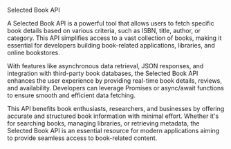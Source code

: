Selected Book API

A Selected Book API is a powerful tool that allows users to fetch specific book details based on various criteria, such as ISBN, title, author, or category. This API simplifies access to a vast collection of books, making it essential for developers building book-related applications, libraries, and online bookstores.

With features like asynchronous data retrieval, JSON responses, and integration with third-party book databases, the Selected Book API enhances the user experience by providing real-time book details, reviews, and availability. Developers can leverage Promises or async/await functions to ensure smooth and efficient data fetching.

This API benefits book enthusiasts, researchers, and businesses by offering accurate and structured book information with minimal effort. Whether it's for searching books, managing libraries, or retrieving metadata, the Selected Book API is an essential resource for modern applications aiming to provide seamless access to book-related content.







